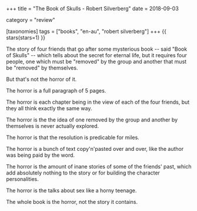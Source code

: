 +++
title = "The Book of Skulls - Robert Silverberg"
date = 2018-09-03

category = "review"

[taxonomies]
tags = ["books", "en-au", "robert silverberg"]
+++
{{ stars(stars=1) }}

The story of four friends that go after some mysterious book -- said "Book of Skulls" -- which tells about the secret for eternal life, but it requires four people, one which must be "removed" by the group and another that must be "removed" by themselves.

But that's not the horror of it.

The horror is a full paragraph of 5 pages.

The horror is each chapter being in the view of each of the four friends, but they all think exactly the same way.

The horror is the the idea of one removed by the group and another by themselves is never actually explored.

The horror is that the resolution is predicable for miles.

The horror is a bunch of text copy'n'pasted over and over, like the author was being paid by the word.

The horror is the amount of inane stories of some of the friends' past, which add absolutely nothing to the story or for building the character personalities.

The horror is the talks about sex like a horny teenage.

The whole book is the horror, not the story it contains.